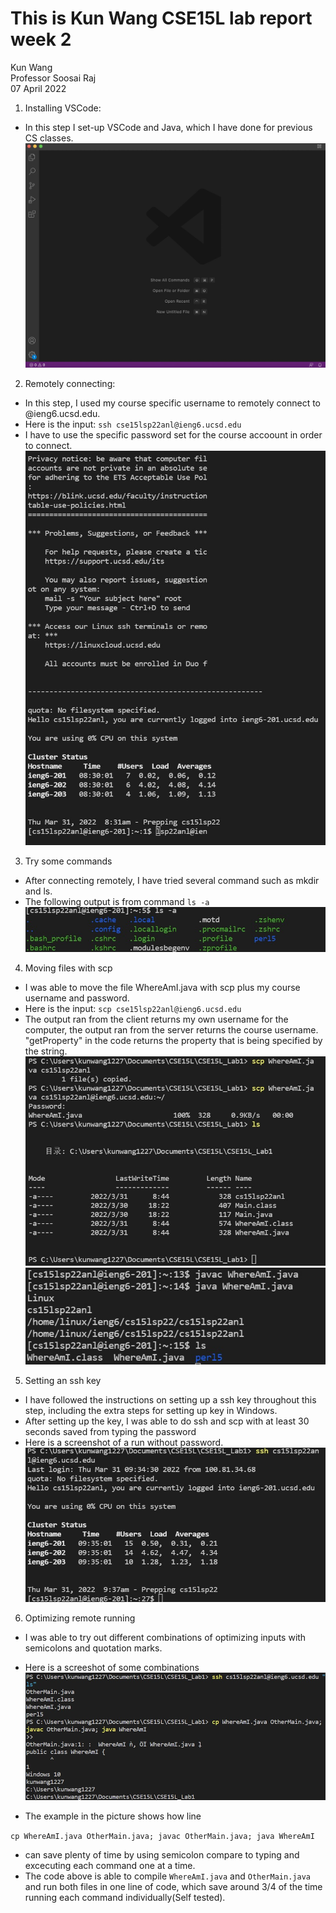 # This is Kun Wang CSE15L lab report week 2
Kun Wang\
Professor Soosai Raj\
07 April 2022

1. Installing VSCode:
- In this step I set-up VSCode and Java, which I have done for previous CS classes.\
![vscode_open](vscode_open.jpg)

2. Remotely connecting:
- In this step, I used my course specific username to remotely connect to @ieng6.ucsd.edu.
- Here is the input:
`ssh cse15lsp22anl@ieng6.ucsd.edu`
- I have to use the specific password set for the course accoount in order to connect.
![remote_connect](remote_connect.jpg)

3. Try some commands
- After connecting remotely, I have tried several command such as mkdir and ls.
- The following output is from command `ls -a`
![try_command](try_command.jpg)

4. Moving files with scp
- I was able to move the file WhereAmI.java with scp plus my course username and password.
- Here is the input: `scp cse15lsp22anl@ieng6.ucsd.edu`
- The output ran from the client returns my own username for the computer, the output ran from the server returns the course username.
"getProperty" in the code returns the property that is being specified by the string.
![Move_scp_1](Move_scp_1.jpg)
![Move_scp_2](Move_scp_2.jpg)

5. Setting an ssh key
- I have followed the instructions on setting up a ssh key throughout this step, including the extra steps for setting up key in Windows.
- After setting up the key, I was able to do ssh and scp with at least 30 seconds saved from typing the password
- Here is a screenshot of a run without password.
![Run_key](Run_key.jpg)

6. Optimizing remote running
- I was able to try out different combinations of optimizing inputs with semicolons and quotation marks.
- Here is a screeshot of some combinations
![Optimizing_Run](Optimizing_Run.jpg)


- The example in the picture shows how line 

`cp WhereAmI.java OtherMain.java; javac OtherMain.java; java WhereAmI` 
- can save plenty of time by using semicolon compare to typing and excecuting each command one at a time.
- The code above is able to compile `WhereAmI.java` and `OtherMain.java` and run both files in one line of code, which save around 3/4 of the time running each command individually(Self tested).

